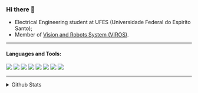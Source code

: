 ### Hi there 👋

* Electrical Engineering student at UFES (Universidade Federal do Espiríto Santo);
* Member of [Vision and Robots System (VIROS)](viros.ufes.br).

---

#### Languages and Tools: 

![](https://img.shields.io/badge/OS-Linux-informational?style=flat-square&logo=linux&logoColor=white&color=d96185)
![](https://img.shields.io/badge/Editor-VS_code-informational?style=flat-square&logo=visual-studio-code&logoColor=white&color=d96185)
![](https://img.shields.io/badge/Shell-Bash-informational?style=flat-square&logo=gnu-bash&logoColor=white&color=d96185)
![](https://img.shields.io/badge/Code-Python-informational?style=flat-square&logo=python&logoColor=white&color=d96185)
![](https://img.shields.io/badge/Tools-Jupyter_Notebook-informational?style=flat-square&logo=jupyter&logoColor=white&color=d96185)
![](https://img.shields.io/badge/Tools-Docker-informational?style=flat-square&logo=docker&logoColor=white&color=d96185)
![](https://img.shields.io/badge/Tools-Git-informational?style=flat-square&logo=git&logoColor=white&color=d96185)
![](https://img.shields.io/badge/Tools-Github-informational?style=flat-square&logo=github&logoColor=white&color=d96185)


---

<details>
  <summary> Github Stats </summary>

  <br>

  <img align="center" alt="luizcarloscf's Github Stats" src="https://github-readme-stats.vercel.app/api?username=luizcarloscf&theme=dracula&show_icons=true&line_height=27&count_private=true" />
  
  <br>

</details>


[VIROS]: viros.ufes.br
[python]: https://www.python.org/
[jupyter]: https://jupyter.org/
[docker]: https://www.docker.com/
[git]: https://git-scm.com/
[github]: https://github.com/
[ubuntu]: https://ubuntu.com/
[linux]: https://github.com/topics/linux